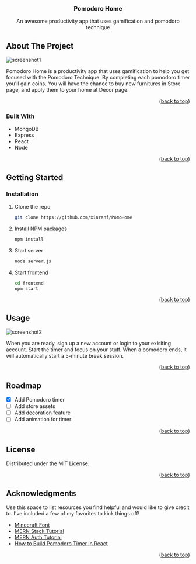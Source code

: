 

<!-- PROJECT LOGO -->
<br />
<div align="center">

  <h3 align="center">Pomodoro Home</h3>

  <p align="center">
    An awesome productivity app that uses gamification and pomodoro technique 
    <br />

  </p>
</div>



<!-- ABOUT THE PROJECT -->
## About The Project

![screenshot1](https://live.staticflickr.com/65535/52402978583_4c633b7cb0.jpg)


Pomodoro Home is a productivity app that uses gamification to help you get focused with the Pomodoro Technique. By completing each pomodoro timer you'll gain coins. You will have the chance to buy new furnitures in Store page, and apply them to your home at Decor page.

<p align="right">(<a href="#readme-top">back to top</a>)</p>


### Built With

* MongoDB
* Express
* React
* Node

<p align="right">(<a href="#readme-top">back to top</a>)</p>


<!-- GETTING STARTED -->
## Getting Started

### Installation

1. Clone the repo
   ```sh
   git clone https://github.com/xinranf/PomoHome
   ```
2. Install NPM packages
   ```sh
   npm install
   ```
3. Start server
   ```sh
   node server.js
   ```
4. Start frontend
   ```sh
   cd frontend
   npm start
   ```

<p align="right">(<a href="#readme-top">back to top</a>)</p>



<!-- USAGE EXAMPLES -->
## Usage

![screenshot2](https://live.staticflickr.com/65535/52402912380_2d847abbc4.jpg)

When you are ready, sign up a new account or login to your exisiting account. Start the timer and focus on your stuff. When a pomodoro ends, it will automatically start a 5-minute break session.

<p align="right">(<a href="#readme-top">back to top</a>)</p>



<!-- ROADMAP -->
## Roadmap

- [x] Add Pomodoro timer
- [ ] Add store assets
- [ ] Add decoration feature
- [ ] Add animation for timer

<p align="right">(<a href="#readme-top">back to top</a>)</p>





<!-- LICENSE -->
## License

Distributed under the MIT License. 

<p align="right">(<a href="#readme-top">back to top</a>)</p>



<!-- ACKNOWLEDGMENTS -->
## Acknowledgments

Use this space to list resources you find helpful and would like to give credit to. I've included a few of my favorites to kick things off!

* [Minecraft Font](https://www.dafont.com/minecraft.font)
* [MERN Stack Tutorial](https://www.youtube.com/watch?v=98BzS5Oz5E4&list=PL4cUxeGkcC9iJ_KkrkBZWZRHVwnzLIoUE)
* [MERN Auth Tutorial](https://www.youtube.com/watch?v=WsRBmwNkv3Q&list=PL4cUxeGkcC9g8OhpOZxNdhXggFz2lOuCT)
* [How to Build Pomodoro Timer in React](https://www.youtube.com/watch?v=9z1qBcFwdXg)

<p align="right">(<a href="#readme-top">back to top</a>)</p>

